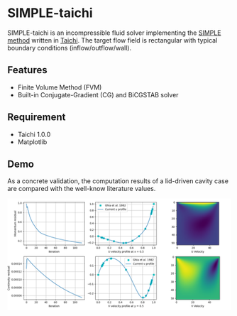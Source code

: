 # SIMPLE-taichi
SIMPLE-taichi is an incompressible fluid solver implementing the [SIMPLE method](https://en.wikipedia.org/wiki/SIMPLE_algorithm) written in [Taichi](https://docs.taichi-lang.org/docs). The target flow field is rectangular with typical boundary conditions (inflow/outflow/wall).

## Features
- Finite Volume Method (FVM)
- Built-in Conjugate-Gradient (CG) and BiCGSTAB solver

## Requirement
- Taichi 1.0.0
- Matplotlib

## Demo
As a concrete validation, the computation results of a lid-driven cavity case are compared with the well-know literature values.

![live-plot-1](./images/live-plot-1.png)

